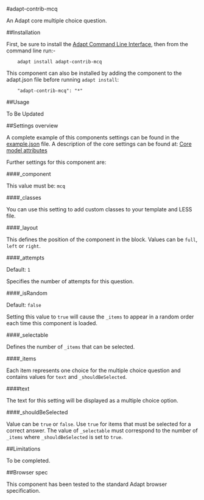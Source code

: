 #adapt-contrib-mcq

An Adapt core multiple choice question.

##Installation

First, be sure to install the [Adapt Command Line Interface](https://github.com/adaptlearning/adapt-cli), then from the command line run:-

        adapt install adapt-contrib-mcq

This component can also be installed by adding the component to the adapt.json file before running `adapt install`:

        "adapt-contrib-mcq": "*"

##Usage

To Be Updated

##Settings overview
 
A complete example of this components settings can be found in the [example.json](https://github.com/adaptlearning/adapt-contrib-mcq/blob/master/example.json) file. A description of the core settings can be found at: [Core model attributes](https://github.com/adaptlearning/adapt_framework/wiki/Core-model-attributes)

Further settings for this component are:

####_component

This value must be: `mcq`

####_classes

You can use this setting to add custom classes to your template and LESS file.

####_layout

This defines the position of the component in the block. Values can be `full`, `left` or `right`. 

####_attempts

Default: `1`

Specifies the number of attempts for this question.

####_isRandom

Default: `false`

Setting this value to `true` will cause the `_items` to appear in a random order each time this component is loaded.

####_selectable

Defines the number of `_items` that can be selected.

####_items

Each item represents one choice for the multiple choice question and contains values for `text` and `_shouldBeSelected`.

####text

The text for this setting will be displayed as a multiple choice option.


####_shouldBeSelected

Value can be `true` or `false`. Use `true` for items that must be selected for a correct answer. The value of `_selectable` must correspond to the number of `_items` where `_shouldBeSelected` is set to `true`.

##Limitations
 
To be completed.
 
##Browser spec
 
This component has been tested to the standard Adapt browser specification.
